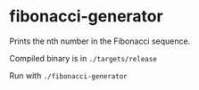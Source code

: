 # fibonacci-generator

Prints the nth number in the Fibonacci sequence.

Compiled binary is in `./targets/release`

Run with `./fibonacci-generator`
